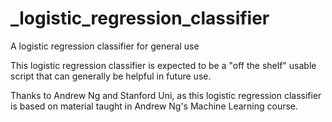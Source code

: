 # _logistic_regression_classifier
A logistic regression classifier for general use

This logistic regression classifier is expected to be a "off the shelf" usable
script that can generally be helpful in future use.

Thanks to Andrew Ng and Stanford Uni, as this logistic regression classifier
is based on material taught in Andrew Ng's Machine Learning course.
